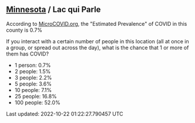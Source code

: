 
## [Minnesota](/united-states/minnesota) / Lac qui Parle

According to [MicroCOVID.org](http://microcovid.org),
the "Estimated Prevalence" of COVID in this county is 0.7%

If you interact with a certain number of people in this location
(all at once in a group, or spread out across the day), what is the chance that
1 or more of them has COVID?

- 1 person: 0.7%
- 2 people: 1.5%
- 3 people: 2.2%
- 5 people: 3.6%
- 10 people: 7.1%
- 25 people: 16.8%
- 100 people: 52.0%

Last updated: 2022-10-22 01:22:27.790457 UTC
